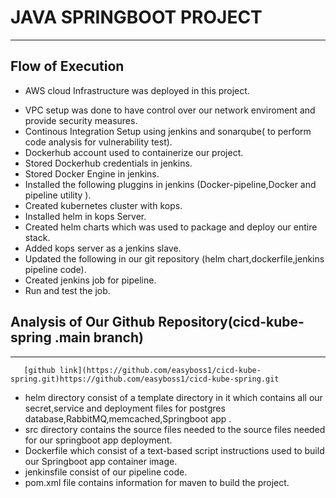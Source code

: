 # **JAVA SPRINGBOOT PROJECT**
---
## Flow of Execution
- AWS cloud Infrastructure was deployed in this project.
* VPC setup was done to have control over our network enviroment and provide security measures.
* Continous Integration Setup using jenkins and sonarqube( to perform code analysis for vulnerability test).
* Dockerhub account used to containerize our project.
* Stored Dockerhub credentials in jenkins.
* Stored Docker Engine in jenkins.
* Installed the following pluggins in jenkins (Docker-pipeline,Docker and pipeline utility ).
* Created kubernetes cluster with kops. 
* Installed helm in kops Server.
* Created helm charts which was used to package and deploy our entire stack.
* Added kops server as a jenkins slave.
* Updated the following in our git repository (helm chart,dockerfile,jenkins pipeline code).
*  Created jenkins job for pipeline.
*  Run and test the job.
## **Analysis of Our Github Repository(cicd-kube-spring .main branch)**
---
       [github link](https://github.com/easyboss1/cicd-kube-spring.git)https://github.com/easyboss1/cicd-kube-spring.git
- helm directory consist of a template directory in it which contains all our secret,service and deployment files for postgres database,RabbitMQ,memcached,Springboot app . 
- src directory contains the source files needed to the source files needed for our springboot app deployment. 
- Dockerfile which consist of a text-based script instructions used to build our Springboot app container image.
- jenkinsfile consist of our pipeline code.  
- pom.xml file contains information for maven to build the project.
